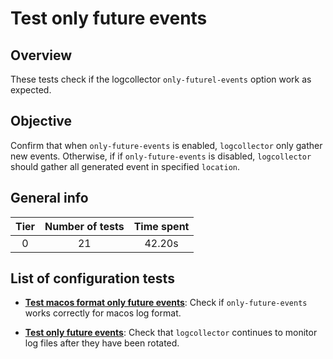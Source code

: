 # Test only future events

## Overview 

These tests check if the logcollector `only-futurel-events` option work as expected.

## Objective

Confirm that when `only-future-events` is enabled, `logcollector` only gather new events. Otherwise, if if 
`only-future-events` is disabled, `logcollector` should gather all generated event in specified `location`.

## General info

|Tier | Number of tests | Time spent |
|:--:|:--:|:--:|
| 0 | 21 | 42.20s |

## List of configuration tests

- **[Test macos format only future events](test_macos_format_only_future_events.md)**: Check if `only-future-events`
  works correctly for macos log format.

- **[Test only future events](test_only_future_events.md)**: Check that `logcollector` continues to monitor log 
  files after they have been rotated.